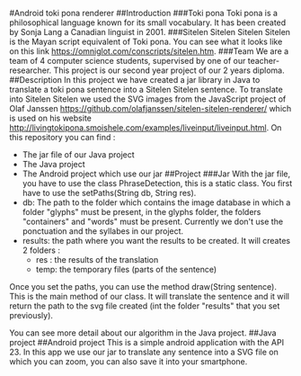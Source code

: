 #Android toki pona renderer
##Introduction
###Toki pona
Toki pona is a philosophical language known for its small vocabulary. It has been created by Sonja Lang a Canadian linguist in 2001.
###Sitelen Sitelen
Sitelen Sitelen is the Mayan script equivalent of Toki pona. You can see what it looks like on this link https://omniglot.com/conscripts/sitelen.htm.
###Team
We are a team of 4 computer science students, supervised by one of our teacher-researcher. This project is our second year project of our 2 years diploma.
##Description
In this project we have created a jar library in Java to translate a toki pona sentence into a Sitelen Sitelen sentence.
To translate into Sitelen Sitelen we used the SVG images from the JavaScript project of Olaf Janssen https://github.com/olafjanssen/sitelen-sitelen-renderer/
which is used on his website http://livingtokipona.smoishele.com/examples/liveinput/liveinput.html.
On this repository you can find :
* The jar file of our Java project
* The Java project
* The Android project which use our jar
##Project
###Jar 
With the jar file, you have to use the class PhraseDetection, this is a static class. You first have to use the setPaths(String db, String res).
* db: The path to the folder which contains the image database in which a folder "glyphs" must be present, in the glyphs folder, the folders "containers" and "words" must be present. Currently we don't use the ponctuation and the syllabes in our project.
* results: the path where you want the results to be created. It will creates 2 folders : 
    * res : the results of the translation
    * temp: the temporary files (parts of the sentence)

Once you set the paths, you can use the method draw(String sentence). This is the main method of our class. It will translate the sentence and it will return the path to the svg file created (int the folder "results" that you set previously).

You can see more detail about our algorithm in the Java project.
##Java project 
##Android project
This is a simple android application with the API 23. In this app we use our jar to translate any sentence into a SVG file on which you can zoom, you can also save it into your smartphone.